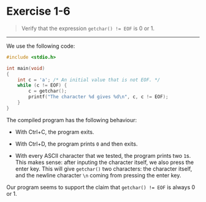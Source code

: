 # Exercise 1-6

> Verify that the expression `getchar() != EOF` is 0 or 1.

---

We use the following code:
```c
#include <stdio.h>

int main(void)
{
	int c = 'a'; /* An initial value that is not EOF. */
	while (c != EOF) {
		c = getchar();
		printf("The character %d gives %d\n", c, c != EOF);
	}
}
```
The compiled program has the following behaviour:

- With Ctrl+C, the program exits.

- With Ctrl+D, the program prints `0` and then exits.

- With every ASCII character that we tested, the program prints two `1`s.
  This makes sense:
  after inputing the character itself, we also press the enter key.
  This will give `getchar()` two characters:
  the character itself, and the newline character `\n` coming from pressing the enter key.

Our program seems to support the claim that `getchar() != EOF` is always 0 or 1.
